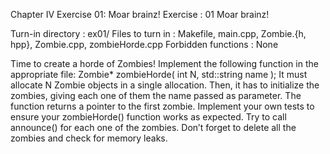 Chapter IV
Exercise 01: Moar brainz!
Exercise : 01
Moar brainz!

Turn-in directory : ex01/
Files to turn in : Makefile, main.cpp, Zombie.{h, hpp}, Zombie.cpp, zombieHorde.cpp
Forbidden functions : None

Time to create a horde of Zombies!
Implement the following function in the appropriate file:
Zombie* zombieHorde( int N, std::string name );
It must allocate N Zombie objects in a single allocation. Then, it has to initialize the
zombies, giving each one of them the name passed as parameter. The function returns a
pointer to the first zombie.
Implement your own tests to ensure your zombieHorde() function works as expected.
Try to call announce() for each one of the zombies.
Don’t forget to delete all the zombies and check for memory leaks.
